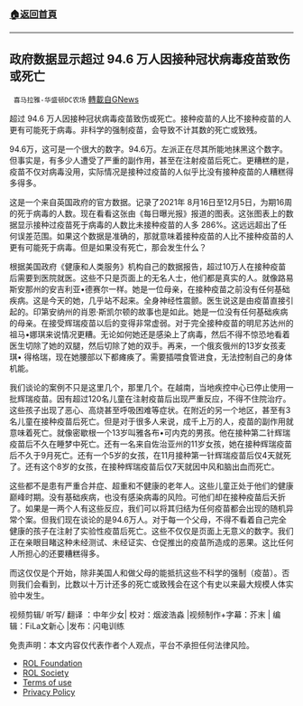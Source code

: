 ###  [:house:返回首頁](https://github.com/ourhimalayas/txt)
---


## 政府数据显示超过 94.6 万人因接种冠状病毒疫苗致伤或死亡
` 喜马拉雅-华盛顿DC农场` [轉載自GNews](https://gnews.org/zh-hans/1860393/)

超过 94.6 万人因接种冠状病毒疫苗致伤或死亡。接种疫苗的人比不接种疫苗的人更有可能死于病毒。非科学的强制疫苗，会导致不计其数的死亡或致残。

94.6万，这可是一个很大的数字。94.6万。左派正在尽其所能地抹黑这个数字。但事实是，有多少人遭受了严重的副作用，甚至在注射疫苗后死亡。更糟糕的是，疫苗不仅对病毒没用，实际情况是接种过疫苗的人似乎比没有接种疫苗的人糟糕得多得多。

这是一个来自英国政府的官方数据。记录了2021年 8月16日至12月5日，为期16周的死于病毒的人数。现在看看这张由《每日曝光报》报道的图表。这张图表上的数据显示接种过疫苗死于病毒的人数比未接种疫苗的人多 286%。这远远超出了任何误差范围。如果这个数据是准确的，那就意味着接种疫苗的人比不接种疫苗的人更有可能死于病毒。但是如果没有死亡，那会发生什么？

根据美国政府《健康和人类服务》机构自己的数据报告，超过10万人在接种疫苗后需要到医院就医。这些不只是页面上的无名人士，他们都是真实的人。就像路易斯安那州的安吉利亚•德赛尔一样。她是一位母亲，在接种疫苗之前没有任何基础疾病。这是今天的她，几乎站不起来。全身神经性震颤。医生说这是由疫苗直接引起的。印第安纳州的肖恩·斯凯尔顿的故事也是如此。她是一位没有任何基础疾病的母亲。在接受辉瑞疫苗以后的变得非常虚弱。对于完全接种疫苗的明尼苏达州的祖马•娜琪来说情况更糟。无论如何她还是感染上了病毒，然后不得不惊恐地看着医生切除了她的双腿，然后切除了她的双手。再来，一个俄亥俄州的13岁女孩麦琪• 得格瑞，现在她腰部以下都瘫痪了。需要插喂食管进食，无法控制自己的身体机能。

我们谈论的案例不只是这里几个，那里几个。在越南，当地疾控中心已停止使用一批辉瑞疫苗。因有超过120名儿童在注射疫苗后出现严重反应，不得不住院治疗。这些孩子出现了恶心、高烧甚至呼吸困难等症状。在附近的另一个地区，甚至有3名儿童在接种疫苗后死亡。但是对于很多人来说，成千上万的人，疫苗的副作用就意味着死亡。就像密歇根一个13岁叫雅各布•可内克的男孩。他在接种第二针辉瑞疫苗后不久在睡梦中死亡。还有一名来自佐治亚州的11岁女孩，她在接种辉瑞疫苗后不久于9月死亡。还有一个5岁的女孩，在11月接种第一针辉瑞疫苗后仅4天就死了。还有这个8岁的女孩，在接种辉瑞疫苗后仅7天就因中风和脑出血而死亡。

这些都不是患有严重合并症、超重和不健康的老年人。这些儿童正处于他们的健康巅峰时期。没有基础疾病，也没有感染病毒的风险。可他们却在接种疫苗后夭折了。如果是一两个人有这些反应，我们可以将其归结为任何疫苗都会出现的随机异常个案。但我们现在谈论的是94.6万人。对于每一个父母，不得不看着自己完全健康的孩子在注射了实验性疫苗后死亡。这些不仅仅是页面上无意义的数字。我们正在亲眼目睹这种未经测试、未经证实、仓促推出的疫苗所造成的恶果。这比任何人所担心的还要糟糕得多。

而这仅仅是个开始，除非美国人和做父母的能抵抗这些不科学的强制（疫苗）。否则我们会看到，比数以十万计还多的死亡或致残会在这个有史以来最大规模人体实验中发生。





视频剪辑/ 听写/  翻译 ：中年少女| 校对：烟波浩淼 |视频制作+字幕：芥末 | 编辑：FiLa文新心 |发布：闪电训练

 

免责声明：本文内容仅代表作者个人观点，平台不承担任何法律风险。

- [ROL Foundation](https://rolfoundation.org/)
- [ROL Society](https://rolsociety.org/)
- [Terms of use](https://gnews.org/terms-of-use-3/)
- [Privacy Policy](https://gnews.org/privacy-policy/)
